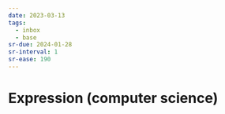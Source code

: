 ```yaml
---
date: 2023-03-13
tags:
  - inbox
  - base
sr-due: 2024-01-28
sr-interval: 1
sr-ease: 190
---
```


# Expression (computer science)
